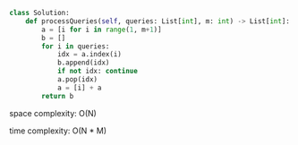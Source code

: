 ```python
class Solution:
    def processQueries(self, queries: List[int], m: int) -> List[int]:
        a = [i for i in range(1, m+1)]
        b = []
        for i in queries:
            idx = a.index(i)
            b.append(idx)
            if not idx: continue
            a.pop(idx)
            a = [i] + a
        return b
```

space complexity: O(N)

time complexity: O(N * M)